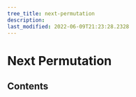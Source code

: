 ```yaml
---
tree_title: next-permutation
description: 
last_modified: 2022-06-09T21:23:28.2328
---
```


# Next Permutation

## Contents
